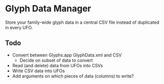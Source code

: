 # Glyph Data Manager

Store your family-wide glyph data in a central CSV file instead of duplicated in every UFO.

## Todo

- Convert between Glyphs.app GlyphData.xml and CSV
    - Decide on subset of data to convert
- Read (and delete) data from UFOs into CSVs
- Write CSV data into UFOs
- Add arguments on which pieces of data (columns) to write?
